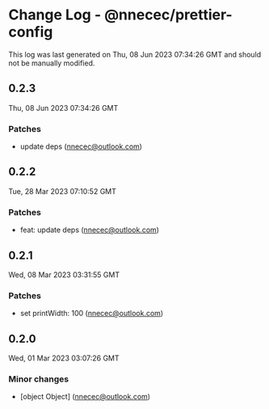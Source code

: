# Change Log - @nnecec/prettier-config

This log was last generated on Thu, 08 Jun 2023 07:34:26 GMT and should not be manually modified.

<!-- Start content -->

## 0.2.3

Thu, 08 Jun 2023 07:34:26 GMT

### Patches

- update deps (nnecec@outlook.com)

## 0.2.2

Tue, 28 Mar 2023 07:10:52 GMT

### Patches

- feat: update deps (nnecec@outlook.com)

## 0.2.1

Wed, 08 Mar 2023 03:31:55 GMT

### Patches

- set printWidth: 100 (nnecec@outlook.com)

## 0.2.0

Wed, 01 Mar 2023 03:07:26 GMT

### Minor changes

- [object Object] (nnecec@outlook.com)
